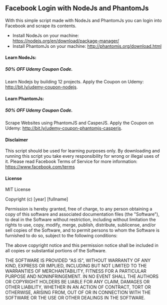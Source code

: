 ## Facebook Login with NodeJs and PhantomJs

With this simple script made with NodeJs and PhantomJs you can login into Facebook and scrape its contents.

  - Install NodeJs on your machine: https://nodejs.org/en/download/package-manager/
  - Install PhantomJs on your machine: http://phantomjs.org/download.html

#### Learn NodeJs:
##### 50% OFF Udemy Coupon Code.

Learn Nodejs by building 12 projects. Apply the Coupon on Udemy: http://bit.ly/udemy-coupon-nodejs.

#### Learn PhantomJs:
##### 50% OFF Udemy Coupon Code.

Scrape Websites using PhantomJS and CasperJS. Apply the Coupon on Udemy: http://bit.ly/udemy-coupon-phantomjs-casperjs. 

#### Disclaimer

This script should be used for learning purposes only. By downloading and running this script you take every responsibility for wrong or illegal uses of it.
Please read Facebook Terms of Service for more information:
https://www.facebook.com/terms

#### License

MIT License

Copyright (c) [year] [fullname]

Permission is hereby granted, free of charge, to any person obtaining a copy
of this software and associated documentation files (the "Software"), to deal
in the Software without restriction, including without limitation the rights
to use, copy, modify, merge, publish, distribute, sublicense, and/or sell
copies of the Software, and to permit persons to whom the Software is
furnished to do so, subject to the following conditions:

The above copyright notice and this permission notice shall be included in all
copies or substantial portions of the Software.

THE SOFTWARE IS PROVIDED "AS IS", WITHOUT WARRANTY OF ANY KIND, EXPRESS OR
IMPLIED, INCLUDING BUT NOT LIMITED TO THE WARRANTIES OF MERCHANTABILITY,
FITNESS FOR A PARTICULAR PURPOSE AND NONINFRINGEMENT. IN NO EVENT SHALL THE
AUTHORS OR COPYRIGHT HOLDERS BE LIABLE FOR ANY CLAIM, DAMAGES OR OTHER
LIABILITY, WHETHER IN AN ACTION OF CONTRACT, TORT OR OTHERWISE, ARISING FROM,
OUT OF OR IN CONNECTION WITH THE SOFTWARE OR THE USE OR OTHER DEALINGS IN THE
SOFTWARE.


